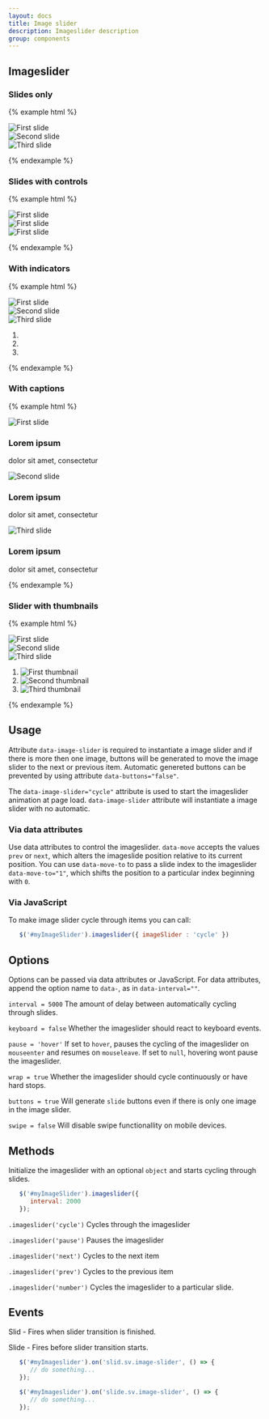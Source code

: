 ```yaml
---
layout: docs
title: Image slider
description: Imageslider description
group: components
---
```

## Imageslider ##

### Slides only ###

{% example html %}

<div id="exampleSlider0" data-image-slider="cycle" data-buttons="false" class="env-image-slider env-image-slider--slide">
   <div class="env-image-slider__inner">
      <div class="env-image-slider__item env-image-slider__item--active">
         <img src="https://unsplash.it/g/800/400/?blur" class="env-embedded__img" alt="First slide">
      </div>
      <div class="env-image-slider__item">
         <img src="https://unsplash.it/g/800/400/" class="env-embedded__img" alt="Second slide">
      </div>
      <div class="env-image-slider__item">
         <img src="https://unsplash.it/g/800/400/?blur" class="env-embedded__img" alt="Third slide">
      </div>
   </div>
</div>

{% endexample %}

### Slides with controls ###

{% example html %}

<div id="exampleSlider1" data-image-slider class="env-image-slider env-image-slider--slide">
   <div class="env-image-slider__inner">
      <div class="env-image-slider__item env-image-slider__item--active">
         <img src="https://unsplash.it/g/800/400/?blur" class="env-embedded__img" alt="First slide">
      </div>
      <div class="env-image-slider__item">
         <img src="https://unsplash.it/g/800/400" class="env-embedded__img" alt="First slide">
      </div>
      <div class="env-image-slider__item">
         <img src="https://unsplash.it/g/800/400/?blur" class="env-embedded__img" alt="First slide">
      </div>
   </div>
</div>

{% endexample %}

### With indicators ###

{% example html %}

<div id="exampleSlider2" data-image-slider="cycle" class="env-image-slider--slide env-image-slider">

   <div class="env-image-slider__inner">
      <div class="env-image-slider__item env-image-slider__item--active">
         <img src="https://unsplash.it/800/400/?blur" class="env-embedded__img" alt="First slide">
      </div>
      <div class="env-image-slider__item">
         <img src="https://unsplash.it/800/400" class="env-embedded__img" alt="Second slide">
      </div>
      <div class="env-image-slider__item">
         <img src="https://unsplash.it/800/400/?blur" class="env-embedded__img" alt="Third slide">
      </div>
   </div>
      <ol class="env-image-slider__indicators">
      <li data-target="#exampleSlider2" data-move-to="0">
         <span class="env-icon--dot-big-selected env-icon--large"></span>
      </li>
      <li data-target="#exampleSlider2" data-move-to="1">
         <span class="env-icon--dot-big env-icon--large"></span>
      </li>
      <li data-target="#exampleSlider2" data-move-to="2">
         <span class="env-icon--dot-big env-icon--large"></span>
      </li>
   </ol>
</div>


{% endexample %}

### With captions ###

{% example html %}

<div id="exampleSlider3" data-image-slider class="env-image-slider--slide env-image-slider">
   <div class="env-image-slider__inner">
      <div class="env-image-slider__item env-image-slider__item--active">
         <img src="https://unsplash.it/800/400/?blur" class="env-embedded__img" alt="First slide">
         <div class="env-image-slider__caption">
            <h3>Lorem ipsum</h3>
            <p>dolor sit amet, consectetur</p>
         </div>
      </div>
      <div class="env-image-slider__item">
         <img src="https://unsplash.it/800/400" class="env-embedded__img" alt="Second slide">
         <div class="env-image-slider__caption">
            <h3>Lorem ipsum</h3>
            <p>dolor sit amet, consectetur</p>
         </div>
      </div>
      <div class="env-image-slider__item">
         <img src="https://unsplash.it/800/400/?blur" class="env-embedded__img" alt="Third slide">
         <div class="env-image-slider__caption">
            <h3>Lorem ipsum</h3>
            <p>dolor sit amet, consectetur</p>
         </div>
      </div>
   </div>
</div>

{% endexample %}

### Slider with thumbnails ###

{% example html %}

<div id="exampleSlider4" data-image-slider="cycle" class="env-image-slider--slide env-image-slider">
   <div class="env-image-slider__inner">
      <div class="env-image-slider__item env-image-slider__item--active">
         <img src="https://unsplash.it/g/800/400/?blur" class="env-embedded__img" alt="First slide">
      </div>
      <div class="env-image-slider__item">
         <img src="https://unsplash.it/g/800/400" class="env-embedded__img" alt="Second slide">
      </div>
      <div class="env-image-slider__item">
         <img src="https://unsplash.it/g/800/400/?blur" class="env-embedded__img" alt="Third slide">
      </div>
   </div>
   <ol class="env-image-slider__thumbnails">
      <li data-target="#exampleSlider4">
         <img data-target="#exampleSlider4" src="https://unsplash.it/g/800/400/?blur" class="env-image-slider__thumbnail env-image-slider__item--active"
            data-move-to="0" alt="First thumbnail">
      </li>
      <li data-target="#exampleSlider4">
         <img data-target="#exampleSlider4" src="https://unsplash.it/g/800/400" class="env-image-slider__thumbnail"
            data-move-to="1" alt="Second thumbnail">
      </li>
      <li data-target="#exampleSlider4">
         <img data-target="#exampleSlider4" src="https://unsplash.it/g/800/400/?blur" class="env-image-slider__thumbnail"
            data-move-to="2" alt="Third thumbnail">
      </li>
   </ol>
</div>

{% endexample %}

## Usage

Attribute `data-image-slider` is required to instantiate a image slider and if there is more then one image, buttons will be generated to move the image slider to the next or previous item. Automatic genereted buttons can be prevented by using attribute `data-buttons="false"`. 

The `data-image-slider="cycle"` attribute is used to start the imageslider animation at page load. `data-image-slider` attribute will instantiate a image slider with no automatic. 



### Via data attributes

Use data attributes to control the imageslider. `data-move` accepts the values `prev` or `next`, which alters the imageslide position relative to its current position. You can use `data-move-to` to pass a slide index to the imageslider `data-move-to="1"`, which shifts the position to a particular index beginning with `0`. 

### Via JavaScript

To make image slider cycle through items you can call:
```javascript
   $('#myImageSlider').imageslider({ imageSlider : 'cycle' })
```


## Options ###

Options can be passed via data attributes or JavaScript. For data attributes, append the option name to `data-`, as in `data-interval=""`.

`interval = 5000` The amount of delay between automatically cycling through slides.

`keyboard = false` Whether the imageslider should react to keyboard events.

`pause = 'hover'` If set to `hover`, pauses the cycling of the imageslider on `mouseenter` and resumes on `mouseleave`. If set to `null`, hovering wont pause the imageslider.

`wrap = true` Whether the imageslider should cycle continuously or have hard stops.

`buttons = true` Will generate `slide` buttons even if there is only one image in the image slider.

`swipe = false` Will disable swipe functionallity on mobile devices.
## Methods ###

Initialize the imageslider with an optional `object` and starts cycling through slides.
```javascript
   $('#myImageSlider').imageslider({
      interval: 2000
   });
```

`.imageslider('cycle')`
Cycles through the imageslider

`.imageslider('pause')`
Pauses the imageslider

`.imageslider('next')`
Cycles to the next item

`.imageslider('prev')`
Cycles to the previous item

`.imageslider('number')`
Cycles the imageslider to a particular slide.


## Events ###

Slid - Fires when slider transition is finished.

Slide - Fires before slider transition starts.

```javascript
   $('#myImageslider').on('slid.sv.image-slider', () => {
      // do something...
   });

   $('#myImageslider').on('slide.sv.image-slider', () => {
      // do something...
   });
```
